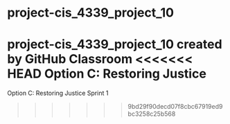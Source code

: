 # project-cis_4339_project_10
project-cis_4339_project_10 created by GitHub Classroom
<<<<<<< HEAD
Option C: Restoring Justice
=======
Option C: Restoring Justice
Sprint 1
>>>>>>> 9bd29f90decd07f8cbc67919ed9bc3258c25b568
